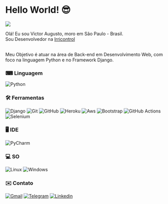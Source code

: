 # Hello World! 😎

![](https://estruyf-github.azurewebsites.net/api/VisitorHit?user=victoraugusto6&repo=victoraugusto6&countColorcountColor&countColor=%237B1E7A)

Olá! Eu sou Victor Augusto, moro em São Paulo - Brasil.
<br>
Sou Desenvolvedor na <a href='https://irricontrol.com.br/' target='_blank'>Irricontrol</a>
<br>
<br>

Meu Objetivo é atuar na área de Back-end em Desenvolvimento Web, com foco na linguagem Python e no Framework Django.

### <strong>⌨ Linguagem</strong> ️

![Python](https://img.shields.io/badge/Python-3776AB?style=for-the-badge&logo=python&logoColor=white)

### <strong>🛠️ Ferramentas</strong>

![Django](https://img.shields.io/badge/Django-092E20?style=for-the-badge&logo=django&logoColor=white)
![Git](https://img.shields.io/badge/Git-F05032?style=for-the-badge&logo=git&logoColor=white)
![GitHub](https://img.shields.io/badge/GitHub-100000?style=for-the-badge&logo=github&logoColor=white)
![Heroku](https://img.shields.io/badge/Heroku-430098?style=for-the-badge&logo=heroku&logoColor=white)
![Aws](https://img.shields.io/badge/Amazon_AWS-232F3E?style=for-the-badge&logo=amazon-aws&logoColor=white)
![Bootstrap](https://img.shields.io/badge/Bootstrap-563D7C?style=for-the-badge&logo=bootstrap&logoColor=white)
![GitHub Actions](https://img.shields.io/badge/GitHub_Actions-2088FF?style=for-the-badge&logo=github-actions&logoColor=white)
![Selenium](https://img.shields.io/badge/Selenium-43B02A?style=for-the-badge&logo=Selenium&logoColor=white)

### <strong>🖥️ IDE</strong>

![PyCharm](https://img.shields.io/badge/PyCharm-000000.svg?&style=for-the-badge&logo=PyCharm&logoColor=white)

### <strong>‍💻 SO</strong>

![Linux](https://img.shields.io/badge/Linux-FCC624?style=for-the-badge&logo=linux&logoColor=black)
![Windows](https://img.shields.io/badge/Windows-0078D6?style=for-the-badge&logo=windows&logoColor=white)

### ✉️ Contato

<a target='_blank' href='mailto:victor.augusto60@gmail.com'>![Gmail](https://img.shields.io/badge/Gmail-D14836?style=for-the-badge&logo=gmail&logoColor=white)</a>
<a target='_blank' href='https://t.me/victor_augusto6'>![Telegram](https://img.shields.io/badge/Telegram-2CA5E0?style=for-the-badge&logo=telegram&logoColor=white)</a>
<a target='_blank' href='https://www.linkedin.com/in/victor-augusto-oliveira/'>![Linkedin](https://img.shields.io/badge/LinkedIn-0077B5?style=for-the-badge&logo=linkedin&logoColor=white)</a>
